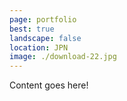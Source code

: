 ```yaml
---
page: portfolio
best: true
landscape: false
location: JPN
image: ./download-22.jpg
---
```

Content goes here!
